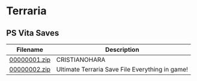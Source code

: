 # Terraria

## PS Vita Saves

| Filename | Description |
|----------|-------------|
| [00000001.zip](00000001.zip) | CRISTIANOHARA  |
| [00000002.zip](00000002.zip) | Ultimate Terraria Save File  Everything in game!  |
